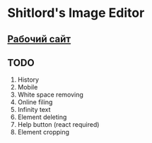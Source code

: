 # Shitlord's Image Editor

## [Рабочий сайт](https://shitlords-image-editor.vercel.app/)

## TODO
1. History
2. Mobile
3. White space removing
4. Online filing
5. Infinity text
6. Element deleting
7. Help button (react required)
8. Element cropping